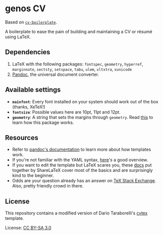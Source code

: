 # genos CV

Based on [`cv-boilerplate`](https://github.com/mrzool/cv-boilerplate).

A boilerplate to ease the pain of building and maintaining a CV or résumé using LaTeX.

## Dependencies

1. LaTeX with the following packages: `fontspec`, `geometry`, `hyperref`, `marginnote`, `sectsty`, `setspace`, `tabu`, `ulem`, `xltxtra`, `xunicode`
2. [Pandoc](http://pandoc.org/), the universal document converter.

## Available settings

- **`mainfont`**: Every font installed on your system should work out of the box (thanks, XeTeX!)
- **`fontsize`**: Possible values here are 10pt, 11pt and 12pt.
- **`geometry`**: A string that sets the margins through `geometry`. Read [this](https://www.sharelatex.com/learn/Page_size_and_margins) to learn how this package works.

## Resources

- Refer to [pandoc's documentation](http://pandoc.org/MANUAL.html#templates) to learn more about how templates work.
- If you're not familiar with the YAML syntax, [here](http://learnxinyminutes.com/docs/yaml/)'s a good overview.
- If you want to edit the template but LaTeX scares you, these [docs](https://www.sharelatex.com/learn/Main_Page) put together by ShareLaTeX cover most of the basics and are surprisingly kind to the beginner.
- Odds are your question already has an answer on [TeX Stack Exchange](https://www.sharelatex.com/learn/Main_Page). Also, pretty friendly crowd in there.

## License

This repository contains a modified version of Dario Taraborelli's [cvtex](https://github.com/dartar/cvtex) template.

License: [CC BY-SA 3.0](http://creativecommons.org/licenses/by-sa/3.0/)
